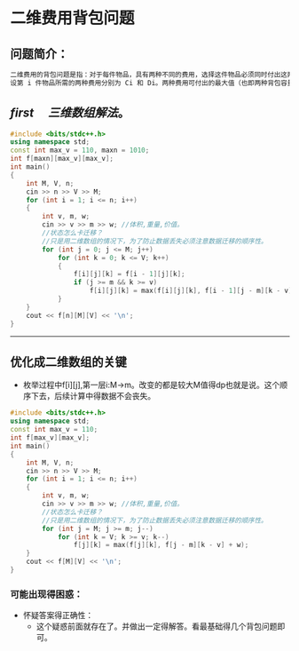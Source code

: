 # 二维费用背包问题

## 问题简介：
```txt
二维费用的背包问题是指：对于每件物品，具有两种不同的费用，选择这件物品必须同时付出这两种费用。对于每种费用都有一个可付出的最大值（背包容量）。问怎样选择物品可以得到最大的价值。
设第 i 件物品所需的两种费用分别为 Ci 和 Di。两种费用可付出的最大值（也即两种背包容量）分别为 V 和 U。物品的价值为Wi。
```
## $first\quad 三维数组解法。$
```cpp
#include <bits/stdc++.h>
using namespace std;
const int max_v = 110, maxn = 1010;
int f[maxn][max_v][max_v];
int main()
{
    int M, V, n;
    cin >> n >> V >> M;
    for (int i = 1; i <= n; i++)
    {
        int v, m, w;
        cin >> v >> m >> w; //体积,重量,价值。
        //状态怎么卡迁移？
        //只是用二维数组的情况下，为了防止数据丢失必须注意数据迁移的顺序性。
        for (int j = 0; j <= M; j++)
            for (int k = 0; k <= V; k++)
            {
                f[i][j][k] = f[i - 1][j][k];
                if (j >= m && k >= v)
                    f[i][j][k] = max(f[i][j][k], f[i - 1][j - m][k - v] + w);
            }
    }
    cout << f[n][M][V] << '\n';
}
```
----------
## 优化成二维数组的关键
- 枚举过程中f[i][j],第一层i:M->m。改变的都是较大M值得dp也就是说。这个顺序下去，后续计算中得数据不会丧失。
```cpp
#include <bits/stdc++.h>
using namespace std;
const int max_v = 110;
int f[max_v][max_v];
int main()
{
    int M, V, n;
    cin >> n >> V >> M;
    for (int i = 1; i <= n; i++)
    {
        int v, m, w;
        cin >> v >> m >> w; //体积,重量,价值。
        //状态怎么卡迁移？
        //只是用二维数组的情况下，为了防止数据丢失必须注意数据迁移的顺序性。
        for (int j = M; j >= m; j--)
            for (int k = V; k >= v; k--)
                f[j][k] = max(f[j][k], f[j - m][k - v] + w);
    }
    cout << f[M][V] << '\n';
}
```
### 可能出现得困惑：
- 怀疑答案得正确性：
   - 这个疑惑前面就存在了。并做出一定得解答。看最基础得几个背包问题即可。